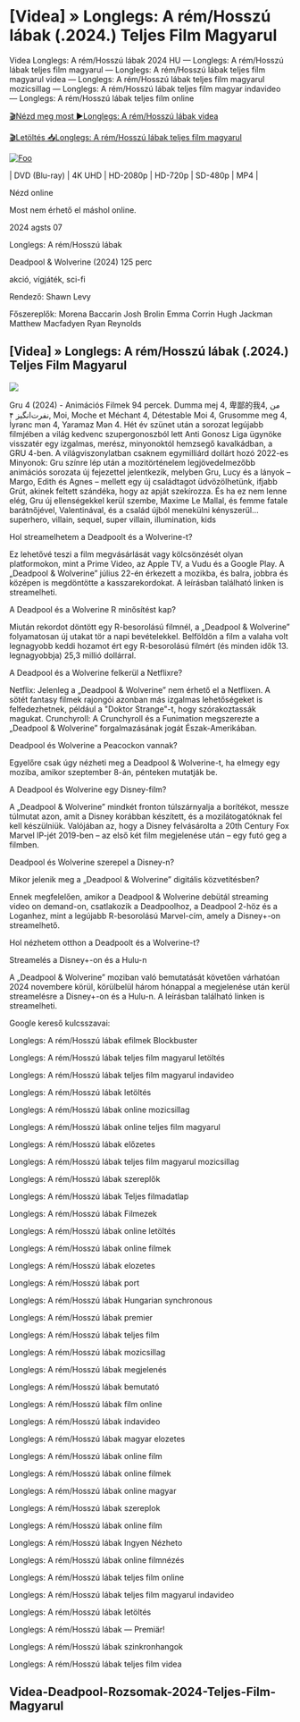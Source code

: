 <h1 tabindex="-1" class="heading-element" dir="auto">[Videa] » Longlegs: A rém/Hosszú lábak (.2024.) Teljes Film Magyarul </h1>

Videa Longlegs: A rém/Hosszú lábak 2024 HU — Longlegs: A rém/Hosszú lábak teljes film magyarul — Longlegs: A rém/Hosszú lábak teljes film magyarul videa — Longlegs: A rém/Hosszú lábak teljes film magyarul mozicsillag — Longlegs: A rém/Hosszú lábak teljes film magyar indavideo — Longlegs: A rém/Hosszú lábak teljes film online

<a href="https://filmhd.cloud/hu/movie/1226578/longlegs-gitlag" rel="nofollow">🎬Nézd meg most ►Longlegs: A rém/Hosszú lábak videa</a>

<a href="https://filmhd.cloud/hu/movie/1226578/longlegs-gitlag" rel="nofollow">🎬Letöltés 📥Longlegs: A rém/Hosszú lábak teljes film magyarul</a>

<a href="https://filmhd.cloud/hu/movie/1226578/longlegs-gitlag" rel="nofollow"><img src="https://camo.githubusercontent.com/917e6ed5c302499242165dcc02bdbce85c075fd21b35918eb9c0b771855261b8/68747470733a2f2f7374617469632e7769787374617469632e636f6d2f6d656469612f6232343966395f61646163386637306662336634356238383639313639366337376465313866337e6d76322e676966" alt="Foo" style="max-width: 100%;"></a>


| DVD (Blu-ray) | 4K UHD | HD-2080p | HD-720p | SD-480p | MP4 |

Nézd online

Most nem érhető el máshol online.

2024 agsts 07

Longlegs: A rém/Hosszú lábak

Deadpool & Wolverine (2024) 125 perc

akció, vígjáték, sci-fi

Rendező: Shawn Levy

Főszereplők: Morena Baccarin Josh Brolin Emma Corrin Hugh Jackman Matthew Macfadyen Ryan Reynolds

## [Videa] » Longlegs: A rém/Hosszú lábak (.2024.) Teljes Film Magyarul

<img src="https://img2.beritasatu.com/cache/beritasatu/480x310-3/2024/07/1720660339-1102x620.webp" data-canonical-src="https://img2.beritasatu.com/cache/beritasatu/480x310-3/2024/07/1720660339-1102x620.webp" style="max-width: 100%;">

Gru 4 (2024) - Animációs Filmek 94 percek. Dumma mej 4, 卑鄙的我4, من نفرت‌انگیز ۴, Moi, Moche et Méchant 4, Détestable Moi 4, Grusomme meg 4, İyrənc mən 4, Yaramaz Mən 4. Hét év szünet után a sorozat legújabb filmjében a világ kedvenc szupergonoszból lett Anti Gonosz Liga ügynöke visszatér egy izgalmas, merész, minyonoktól hemzsegő kavalkádban, a GRU 4-ben. A világviszonylatban csaknem egymilliárd dollárt hozó 2022-es Minyonok: Gru színre lép után a mozitörténelem legjövedelmezőbb animációs sorozata új fejezettel jelentkezik, melyben Gru, Lucy és a lányok – Margo, Edith és Agnes – mellett egy új családtagot üdvözölhetünk, ifjabb Grút, akinek feltett szándéka, hogy az apját szekírozza. És ha ez nem lenne elég, Gru új ellenségekkel kerül szembe, Maxime Le Mallal, és femme fatale barátnőjével, Valentinával, és a család újból menekülni kényszerül… superhero, villain, sequel, super villain, illumination, kids

Hol streamelhetem a Deadpoolt és a Wolverine-t?

Ez lehetővé teszi a film megvásárlását vagy kölcsönzését olyan platformokon, mint a Prime Video, az Apple TV, a Vudu és a Google Play. A „Deadpool & Wolverine” július 22-én érkezett a mozikba, és balra, jobbra és középen is megdöntötte a kasszarekordokat. A leírásban található linken is streamelheti.

A Deadpool és a Wolverine R minősítést kap?

Miután rekordot döntött egy R-besorolású filmnél, a „Deadpool & Wolverine” folyamatosan új utakat tör a napi bevételekkel. Belföldön a film a valaha volt legnagyobb keddi hozamot ért egy R-besorolású filmért (és minden idők 13. legnagyobbja) 25,3 millió dollárral.

A Deadpool és a Wolverine felkerül a Netflixre?

Netflix: Jelenleg a „Deadpool & Wolverine” nem érhető el a Netflixen. A sötét fantasy filmek rajongói azonban más izgalmas lehetőségeket is felfedezhetnek, például a "Doktor Strange"-t, hogy szórakoztassák magukat. Crunchyroll: A Crunchyroll és a Funimation megszerezte a „Deadpool & Wolverine” forgalmazásának jogát Észak-Amerikában.

Deadpool és Wolverine a Peacockon vannak?

Egyelőre csak úgy nézheti meg a Deadpool & Wolverine-t, ha elmegy egy moziba, amikor szeptember 8-án, pénteken mutatják be.

A Deadpool és Wolverine egy Disney-film?

A „Deadpool & Wolverine” mindkét fronton túlszárnyalja a borítékot, messze túlmutat azon, amit a Disney korábban készített, és a mozilátogatóknak fel kell készülniük. Valójában az, hogy a Disney felvásárolta a 20th Century Fox Marvel IP-jét 2019-ben – az első két film megjelenése után – egy futó geg a filmben.

Deadpool és Wolverine szerepel a Disney-n?

Mikor jelenik meg a „Deadpool & Wolverine” digitális közvetítésben?

Ennek megfelelően, amikor a Deadpool & Wolverine debütál streaming video on demand-on, csatlakozik a Deadpoolhoz, a Deadpool 2-höz és a Loganhez, mint a legújabb R-besorolású Marvel-cím, amely a Disney+-on streamelhető.

Hol nézhetem otthon a Deadpoolt és a Wolverine-t?

Streamelés a Disney+-on és a Hulu-n

A „Deadpool & Wolverine” moziban való bemutatását követően várhatóan 2024 novembere körül, körülbelül három hónappal a megjelenése után kerül streamelésre a Disney+-on és a Hulu-n. A leírásban található linken is streamelheti.

Google kereső kulcsszavai:

Longlegs: A rém/Hosszú lábak efilmek Blockbuster

Longlegs: A rém/Hosszú lábak teljes film magyarul letöltés

Longlegs: A rém/Hosszú lábak teljes film magyarul indavideo

Longlegs: A rém/Hosszú lábak letöltés

Longlegs: A rém/Hosszú lábak online mozicsillag

Longlegs: A rém/Hosszú lábak online teljes film magyarul

Longlegs: A rém/Hosszú lábak előzetes

Longlegs: A rém/Hosszú lábak teljes film magyarul mozicsillag

Longlegs: A rém/Hosszú lábak szereplők

Longlegs: A rém/Hosszú lábak Teljes filmadatlap

Longlegs: A rém/Hosszú lábak Filmezek

Longlegs: A rém/Hosszú lábak online letöltés

Longlegs: A rém/Hosszú lábak online filmek

Longlegs: A rém/Hosszú lábak elozetes

Longlegs: A rém/Hosszú lábak port

Longlegs: A rém/Hosszú lábak Hungarian synchronous

Longlegs: A rém/Hosszú lábak premier

Longlegs: A rém/Hosszú lábak teljes film

Longlegs: A rém/Hosszú lábak mozicsillag

Longlegs: A rém/Hosszú lábak megjelenés

Longlegs: A rém/Hosszú lábak bemutató

Longlegs: A rém/Hosszú lábak film online

Longlegs: A rém/Hosszú lábak indavideo

Longlegs: A rém/Hosszú lábak magyar elozetes

Longlegs: A rém/Hosszú lábak online film

Longlegs: A rém/Hosszú lábak online filmek

Longlegs: A rém/Hosszú lábak online magyar

Longlegs: A rém/Hosszú lábak szereplok

Longlegs: A rém/Hosszú lábak online film

Longlegs: A rém/Hosszú lábak Ingyen Nézheto

Longlegs: A rém/Hosszú lábak online filmnézés

Longlegs: A rém/Hosszú lábak teljes film online

Longlegs: A rém/Hosszú lábak teljes film magyarul indavideo

Longlegs: A rém/Hosszú lábak letöltés

Longlegs: A rém/Hosszú lábak — Premiär!

Longlegs: A rém/Hosszú lábak szinkronhangok

Longlegs: A rém/Hosszú lábak teljes film videa

## Videa-Deadpool-Rozsomak-2024-Teljes-Film-Magyarul
